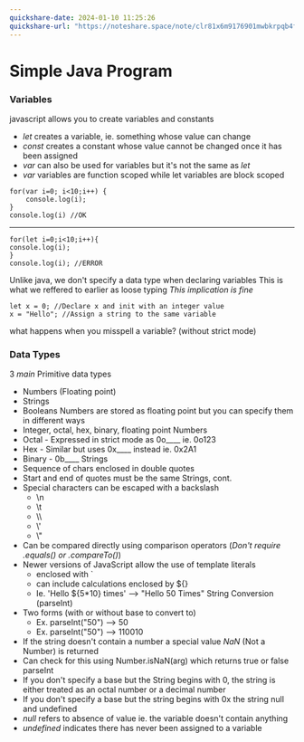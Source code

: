 ```yaml
---
quickshare-date: 2024-01-10 11:25:26
quickshare-url: "https://noteshare.space/note/clr81x6m9176901mwbkrpqb4f#XnRRYVNToAVf87NDTW6sfvTbPIeV8AvSFWfrrHkEZS8"
---
```

# Simple Java Program
### Variables
javascript allows you to create variables and constants
- *let* creates a variable, ie. something whose value can change
- *const* creates a constant whose value cannot be changed once it has been assigned
- *var* can also be used for variables but it's not the same as *let*
- *var* variables are function scoped while let variables are block scoped
```JS
for(var i=0; i<10;i++) {
	console.log(i);
}
console.log(i) //OK
```
---
```JS
for(let i=0;i<10;i++){
console.log(i);
}
console.log(i); //ERROR
```
Unlike java, we don't specify a data type when declaring variables
This is what we reffered to earlier as loose typing
*This implication is fine*
```JS
let x = 0; //Declare x and init with an integer value
x = "Hello"; //Assign a string to the same variable
```
what happens when you misspell a variable? (without strict mode)
### Data Types
3 *main* Primitive data types
- Numbers (Floating point)
- Strings
- Booleans
Numbers are stored as floating point but you can specify them in different ways
- Integer, octal, hex, binary, floating point
Numbers
- Octal - Expressed in strict mode as 0o____ ie. 0o123
- Hex - Similar but uses 0x____ instead ie. 0x2A1
- Binary - 0b____
Strings
- Sequence of chars enclosed in double quotes
- Start and end of quotes must be the same
Strings, cont.
- Special characters can be escaped with a backslash
	- \\n
	- \\t
	- \\\
	- \\'
	- \\"
- Can be compared directly using comparison operators (*Don't require .equals() or .compareTo()*)
- Newer versions of JavaScript allow the use of template literals
	- enclosed with \`
	- can include calculations enclosed by ${}
	- Ie. 'Hello ${5\*10} times' --> "Hello 50 Times"
String Conversion (parseInt)
- Two forms (with or without base to convert to)
	- Ex. parseInt("50") --> 50
	- Ex. parseInt("50") --> 110010
- If the string doesn't contain a number a special value *NaN* (Not a Number) is returned
- Can check for this using Number.isNaN(arg) which returns true or false
parseInt
- If you don't specify a base but the String begins with 0, the string is either treated as an octal number or a decimal number
- If you don't specify a base but the string begins with 0x the string
null and undefined
- *null* refers to absence of value ie. the variable doesn't contain anything
- *undefined* indicates there has never been assigned to a variable